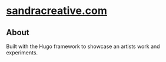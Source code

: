 # [sandracreative.com](https://www.sandracreateive.com)

## About

Built with the Hugo framework to showcase an artists work and experiments.